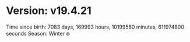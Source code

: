 # Version: v19.4.21
Time since birth: 7083 days, 169993 hours, 10199580 minutes, 611974800 seconds
Season: Winter ❄️
